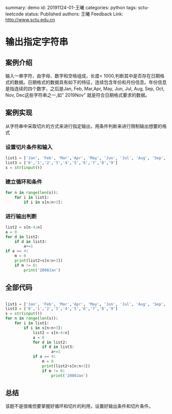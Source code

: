 summary: demo
id: 20191124-01-王曦
categories: python
tags: sctu-leetcode
status: Published 
authors: 王曦
Feedback Link: http://www.sctu.edu.cn

# 输出指定字符串

## 案例介绍

输入一串字符，由字母、数字和空格组成，长度< 1000,判断其中是否存在日期格式的数据。日期格式的数据具有如下的特征，连续包含年份和月份信息。年份信息是指连续的四个数字，之后是Jan, Feb, Mar,Apr, May, Jun, Jul, Aug, Sep, Oct, Nov, Dec这些字符串之一,如” 2019Nov" 就是符合日期格式要求的数据。

## 案例实现

从字符串中采取切片的方式来进行指定输出，用条件判断来进行限制输出想要的格式

### 设置切片条件和输入
```py
list1 = ['Jan', 'Feb', 'Mar','Apr', 'May', 'Jun', 'Jul', 'Aug', 'Sep', 'Oct', 'Nov', 'Dec']
list3 = ['0','1','2','3','4','5','6','7','8','9']
s = str(input())
```
### 建立循环和条件
```py
for n in range(len(s)):
    for i in list1:
        if i in s[n:n+3]:
```
### 进行输出判断
```py
list2 = s[n-4:n]
a = 0
for d in list2:
    if d in list3:
        a+=1
if a == 4:
    m = 0
    print(list2+s[n:n+3])
    if m != 0:
        print('2000Jan')
```
## 全部代码

```python

list1 = ['Jan', 'Feb', 'Mar','Apr', 'May', 'Jun', 'Jul', 'Aug', 'Sep', 'Oct', 'Nov', 'Dec']
list3 = ['0','1','2','3','4','5','6','7','8','9']
s = str(input())
for n in range(len(s)):
    for i in list1:
        if i in s[n:n+3]:
            list2 = s[n-4:n]
            a = 0
            for d in list2:
                if d in list3:
                    a+=1
            if a == 4:
                m = 0
                print(list2+s[n:n+3])
                if m != 0:
                    print('2000Jan')
```
## 总结
该题不是很难但要掌握好循环和切片的利用，设置好输出条件和切片条件。
